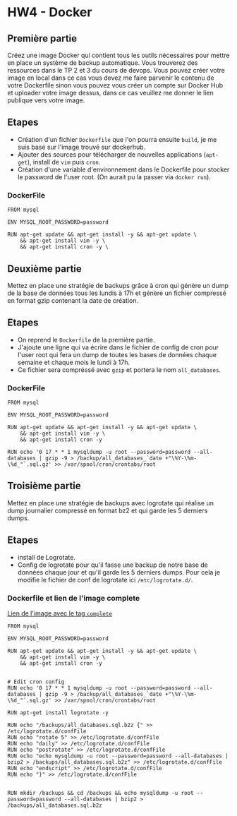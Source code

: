 # HW4 - Docker

## Première partie

Créez une image Docker qui contient tous les outils nécessaires pour mettre en place un système de backup automatique. Vous trouverez des ressources dans le TP 2 et 3 du cours de devops.
Vous pouvez créer votre image en local dans ce cas vous devez me faire parvenir le contenu de votre Dockerfile sinon vous pouvez vous créer un compte sur Docker Hub et uploader votre image dessus, dans ce cas veuillez me donner le lien publique vers votre image.

## Etapes

* Création d'un fichier `Dockerfile` que l'on pourra ensuite `build`, je me suis basé sur l'image trouvé sur dockerhub.
* Ajouter des sources pour télécharger de nouvelles applications (`apt-get`), install de `vim` puis `cron`.  
* Création d'une variable d'environnement dans le Dockerfile pour stocker le password de l'user root.
  (On aurait pu la passer via `docker run`).

### DockerFile

```
FROM mysql

ENV MYSQL_ROOT_PASSWORD=password

RUN apt-get update && apt-get install -y && apt-get update \
    && apt-get install vim -y \
    && apt-get install cron -y \
```

## Deuxième partie

Mettez en place une stratégie de backups grâce à cron qui génère un dump de la base de données tous les lundis à 17h et génère un fichier compressé en format gzip contenant la date de création.

## Etapes

* On reprend le `Dockerfile` de la première partie.
* J'ajoute une ligne qui va écrire dans le fichier de config de cron pour l'user root qui fera un dump de toutes les bases de données chaque semaine et chaque mois le lundi à 17h.
* Ce fichier sera compréssé avec `gzip` et portera le nom `all_databases`.

### DockerFile

```
FROM mysql

ENV MYSQL_ROOT_PASSWORD=password

RUN apt-get update && apt-get install -y && apt-get update \
    && apt-get install vim -y \
    && apt-get install cron -y

RUN echo '0 17 * * 1 mysqldump -u root --password=password --all-databases | gzip -9 > /backup/all_databases_`date +"\%Y-\%m-\%d_"`.sql.gz' >> /var/spool/cron/crontabs/root

```

## Troisième partie

Mettez en place une stratégie de backups avec logrotate qui réalise un dump journalier compressé en format bz2 et qui garde les 5 derniers dumps.

## Etapes

* install de Logrotate.
* Config de logrotate pour qu'il fasse une backup de notre base de données chaque jour et qu'il garde les 5 derniers dumps.
Pour cela je modifie le fichier de conf de logrotate ici `/etc/logrotate.d/`.

### Dockerfile et lien de l'image complete

[Lien de l'image avec le tag `complete`](https://hub.docker.com/layers/sascha40/dbadmin-hw4/complete/images/sha256-80f7c3930c093d1b79a7d164ee560ab43a1ecd1429865644257a57e2488832a0?context=repo)

```
FROM mysql

ENV MYSQL_ROOT_PASSWORD=password

RUN apt-get update && apt-get install -y && apt-get update \
    && apt-get install vim -y \
    && apt-get install cron -y


# Edit cron config
RUN echo '0 17 * * 1 mysqldump -u root --password=password --all-databases | gzip -9 > /backup/all_databases_`date +"\%Y-\%m-\%d_"`.sql.gz' >> /var/spool/cron/crontabs/root

RUN apt-get install logrotate -y

RUN echo "/backups/all_databases.sql.b2z {" >> /etc/logrotate.d/confFile
RUN echo "rotate 5" >> /etc/logrotate.d/confFile
RUN echo "daily" >> /etc/logrotate.d/confFile
RUN echo "postrotate" >> /etc/logrotate.d/confFile
RUN echo "echo mysqldump -u root --password=password --all-databases | bzip2 > /backups/all_databases.sql.b2z" >> /etc/logrotate.d/confFile
RUN echo "endscript" >> /etc/logrotate.d/confFile
RUN echo "}" >> /etc/logrotate.d/confFile


RUN mkdir /backups && cd /backups && echo mysqldump -u root --password=password --all-databases | bzip2 > /backups/all_databases.sql.b2z

```
